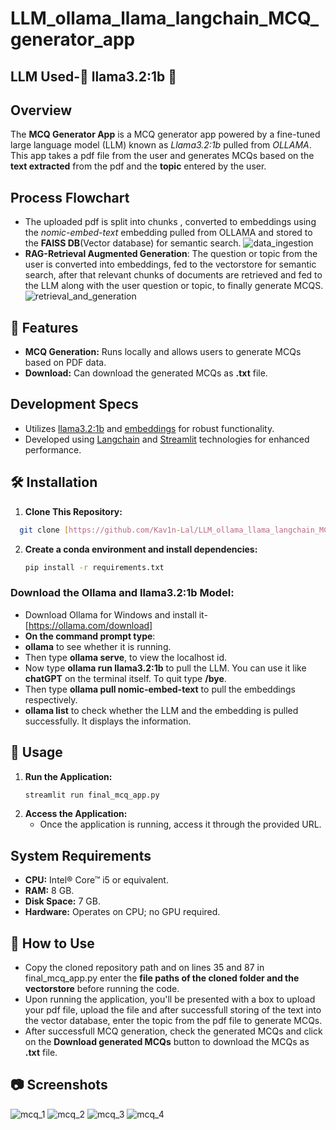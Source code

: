 # LLM_ollama_llama_langchain_MCQ_generator_app
## LLM Used-🦙 llama3.2:1b 🤖

## Overview
The **MCQ Generator App** is a MCQ generator app powered by a fine-tuned large language model (LLM) known as *Llama3.2:1b* pulled from *OLLAMA*. This app takes a pdf file from the user and generates MCQs based on the **text extracted** from the pdf  and the **topic** entered by the user.

## Process Flowchart
- The uploaded pdf is split into chunks , converted to embeddings using the *nomic-embed-text* embedding pulled from OLLAMA and stored to the **FAISS DB**(Vector database) for semantic search.
![data_ingestion](https://github.com/user-attachments/assets/45f4d42b-74ae-4ee1-847d-eeb07fbb5fac)
- **RAG-Retrieval Augmented Generation**: The question or topic from the user is converted into embeddings, fed to the vectorstore for semantic search, after that relevant chunks of documents are retrieved and fed to the LLM along with the user question or topic, to finally generate MCQS.
![retrieval_and_generation](https://github.com/user-attachments/assets/783ce298-1f05-4126-b91d-417931dbda10)

## 🚀 Features

- **MCQ Generation:** Runs locally and allows users to generate MCQs based on PDF data.
- **Download:** Can download the generated MCQs as **.txt** file.

## Development Specs
- Utilizes [llama3.2:1b](https://ollama.com/library/llama3.2:1b) and [embeddings](https://ollama.com/library/nomic-embed-text) for robust functionality.
- Developed using [Langchain](https://github.com/langchain-ai/langchain) and [Streamlit](https://github.com/streamlit/streamlit) technologies for enhanced performance.


## 🛠️ Installation
1. **Clone This Repository:**
 ```bash
   git clone [https://github.com/Kav1n-Lal/LLM_ollama_llama_langchain_MCQ_generator_app.git]
   ```
2. **Create a conda environment and install dependencies:**
   ```bash
   pip install -r requirements.txt
   ```

### Download the Ollama and llama3.2:1b Model:

- Download Ollama for Windows and install it-[https://ollama.com/download]
- **On the command prompt type**:
- **ollama** to see whether it is running.
- Then type **ollama serve**, to view the localhost id.
- Now type **ollama run llama3.2:1b** to pull the LLM. You can use it like **chatGPT** on the terminal itself. To quit type **/bye**.
- Then type **ollama pull nomic-embed-text** to pull the embeddings respectively.
- **ollama list** to check whether the LLM and the embedding is pulled successfully. It displays the information.

## 📝 Usage

1. **Run the Application:**
   ```bash
   streamlit run final_mcq_app.py
   ```
2. **Access the Application:**
   - Once the application is running, access it through the provided URL.
     
## System Requirements
- **CPU:** Intel® Core™ i5 or equivalent.
- **RAM:** 8 GB.
- **Disk Space:** 7 GB.
- **Hardware:** Operates on CPU; no GPU required.

## 🤖 How to Use
- Copy the cloned repository path and on lines 35 and 87 in final_mcq_app.py enter the **file paths of the cloned folder and the vectorstore**  before running the code.
- Upon running the application, you'll be presented with a box to upload your pdf file, upload the file and after successfull storing of the text into the vector database, enter the topic from the pdf file to generate MCQs.
- After successfull MCQ generation, check the generated MCQs and click on the **Download generated MCQs** button to download the MCQs as **.txt** file.

## 📷 Screenshots
![mcq_1](https://github.com/user-attachments/assets/ba80a96d-b3f1-4906-bf5b-48a62701ba7f)
![mcq_2](https://github.com/user-attachments/assets/9f210a3b-2e58-410f-9aec-83cc1bc76045)
![mcq_3](https://github.com/user-attachments/assets/369f94f9-cea1-4a8f-9241-dc8d82de352a)
![mcq_4](https://github.com/user-attachments/assets/7cac003a-6213-4e0a-84e2-3e6afa67ee97)



